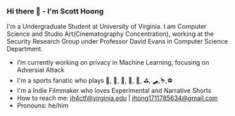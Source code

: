 ### Hi there 👋 - I'm Scott Hoong

<!--
**jts-hong/jts-hong** is a ✨ _special_ ✨ repository because its `README.md` (this file) appears on your GitHub profile.



Here are some ideas to get you started:

- 🔭 I’m currently working on ...
- 🌱 I’m currently learning ...
- 👯 I’m looking to collaborate on ...
- 🤔 I’m looking for help with ...
- 💬 Ask me about ...
- 📫 How to reach me: ...
- 😄 Pronouns: ...
- ⚡ Fun fact: ...
-->
I'm a Undergraduate Student at University of Virginia. I am Computer Science and Studio Art(Cinematography Concentration), working at the Security Research Group under Professor David Evans in Computer Science Department.

- I’m currently working on privacy in Machine Learning, focusing on Adversial Attack
- I'm a sports fanatic who plays 🏀, 🏈, 🥍, 🎾, 🥏, ⛳️, 🛹,⛷️,⚽️
- I'm a Indie Filmmaker who loves Experimental and Narrative Shorts
- How to reach me: jh4ctf@virginia.edu | jhong1711785634@gmail.com
- Pronouns: he/him
